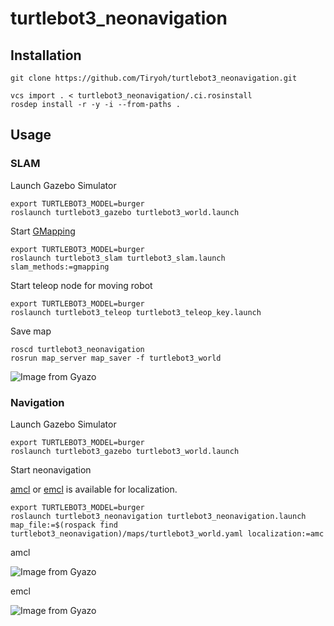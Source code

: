 # turtlebot3_neonavigation

## Installation

```
git clone https://github.com/Tiryoh/turtlebot3_neonavigation.git
```

```
vcs import . < turtlebot3_neonavigation/.ci.rosinstall
rosdep install -r -y -i --from-paths .
```

## Usage

### SLAM

Launch Gazebo Simulator

```
export TURTLEBOT3_MODEL=burger
roslaunch turtlebot3_gazebo turtlebot3_world.launch
```

Start [GMapping](https://openslam-org.github.io/gmapping.html)

```
export TURTLEBOT3_MODEL=burger
roslaunch turtlebot3_slam turtlebot3_slam.launch slam_methods:=gmapping
```

Start teleop node for moving robot

```
export TURTLEBOT3_MODEL=burger
roslaunch turtlebot3_teleop turtlebot3_teleop_key.launch
```

Save map

```
roscd turtlebot3_neonavigation
rosrun map_server map_saver -f turtlebot3_world
```

![Image from Gyazo](https://i.gyazo.com/cca9cb712d3864c8ecacc6d6a43d8640.png)

### Navigation

Launch Gazebo Simulator

```
export TURTLEBOT3_MODEL=burger
roslaunch turtlebot3_gazebo turtlebot3_world.launch
```

Start neonavigation

[amcl](http://wiki.ros.org/amcl) or [emcl](https://github.com/ryuichiueda/emcl) is available for localization.

```
export TURTLEBOT3_MODEL=burger
roslaunch turtlebot3_neonavigation turtlebot3_neonavigation.launch map_file:=$(rospack find turtlebot3_neonavigation)/maps/turtlebot3_world.yaml localization:=amc

```

amcl

![Image from Gyazo](https://i.gyazo.com/43488587b269b26a2b296754eb770731.gif)

emcl

![Image from Gyazo](https://i.gyazo.com/24cd4a4faf06af6eba50901424270924.gif)
